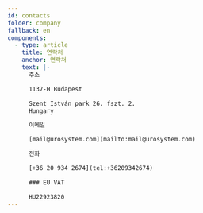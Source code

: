 ```yaml
---
id: contacts
folder: company
fallback: en
components:
  - type: article
    title: 연락처
    anchor: 연락처
    text: |-
      주소

      1137-H Budapest

      Szent István park 26. fszt. 2.
      Hungary

      이메일

      [mail@urosystem.com](mailto:mail@urosystem.com)

      전화

      [+36 20 934 2674](tel:+36209342674)

      ### EU VAT

      HU22923820
---
```

